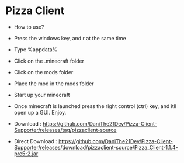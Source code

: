# Pizza Client
- How to use?
- Press the windows key, and r at the same time
- Type %appdata%
- Click on the .minecraft folder
- Click on the mods folder
- Place the mod in the mods folder
- Start up your minecraft

- Once minecraft is launched press the right control (ctrl) key, and itll open up a GUI. Enjoy. 

- Download : https://github.com/DaniThe21Dev/Pizza-Client-Supporter/releases/tag/pizzaclient-source

- Direct Download : https://github.com/DaniThe21Dev/Pizza-Client-Supporter/releases/download/pizzaclient-source/Pizza_Client-1.1.4-pre5-2.jar
